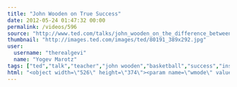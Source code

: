 ```yaml
---
title: "John Wooden on True Success"
date: 2012-05-24 01:47:32 00:00
permalink: /videos/596
source: "http://www.ted.com/talks/john_wooden_on_the_difference_between_winning_and_success.html"
thumbnail: "http://images.ted.com/images/ted/80191_389x292.jpg"
user:
  username: "therealgevi"
  name: "Yogev Marotz"
tags: ["ted","talk","teacher","john wooden","basketball","success","insipering"]
html: "<object width=\"526\" height=\"374\"><param name=\"wmode\" value=\"transparent\"><param name=\"movie\" value=\"http://video.ted.com/assets/player/swf/EmbedPlayer.swf\"><param name=\"allowFullScreen\" value=\"true\"><param name=\"allowScriptAccess\" value=\"always\"><param name=\"wmode\" value=\"transparent\"><param name=\"bgColor\" value=\"#ffffff\"><param name=\"flashvars\" value=\"vh=288&amp;ap=0&amp;vu=http://download.ted.com/talks/JohnWooden_2001-320k.mp4&amp;su=http://images.ted.com/images/ted/tedindex/embed-posters/JohnWooden-2001.embed_thumbnail.jpg&amp;vw=512\"><embed src=\"http://video.ted.com/assets/player/swf/EmbedPlayer.swf\" pluginspace=\"http://www.macromedia.com/go/getflashplayer\" type=\"application/x-shockwave-flash\" wmode=\"transparent\" bgcolor=\"#ffffff\" width=\"526\" height=\"374\" allowfullscreen=\"true\" allowscriptaccess=\"always\" flashvars=\"vh=288&amp;ap=0&amp;vu=http://download.ted.com/talks/JohnWooden_2001-320k.mp4&amp;su=http://images.ted.com/images/ted/tedindex/embed-posters/JohnWooden-2001.embed_thumbnail.jpg&amp;vw=512\"></embed></object>"
---
```


